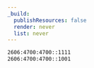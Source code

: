 ```yaml
---
_build:
  publishResources: false
  render: never
  list: never
---
```


```txt
2606:4700:4700::1111
2606:4700:4700::1001
```